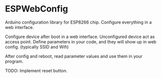 # ESPWebConfig
Arduino configuration library for ESP8266 chip. Configure everything in a web interface.

Configure device after boot in a web interface. Unconfigured device
act as access point. Define parameters in your code, and they will show up in
web config. (typically SSID and Wifi)

After config and reboot, read parameter values and use them in your program.

TODO: Implement reset button.